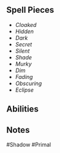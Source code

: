 ## Spell Pieces
- *Cloaked*
- *Hidden*
- *Dark*
- *Secret*
- *Silent*
- *Shade*
- *Murky*
- *Dim*
- *Fading*
- *Obscuring*
- *Eclipse*


## Abilities


## Notes
#Shadow #Primal 
